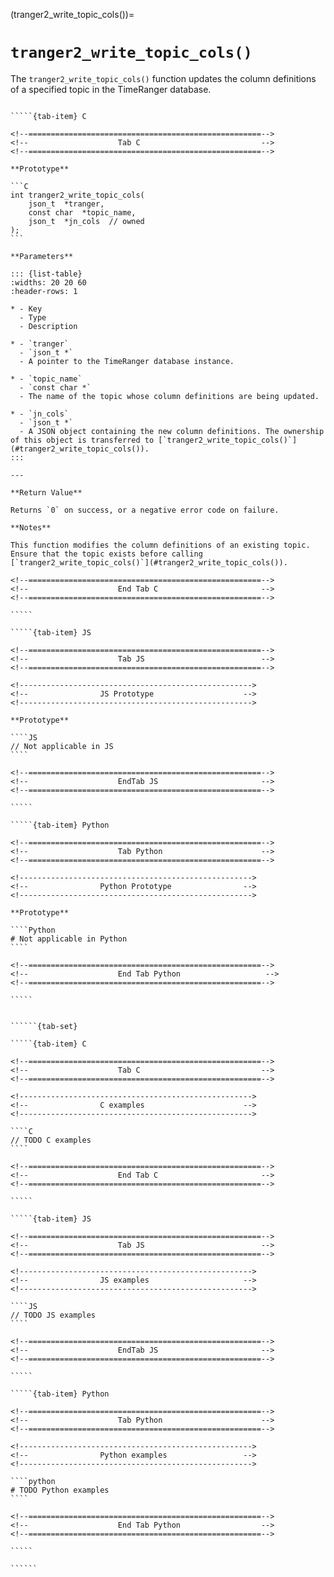 <!-- ============================================================== -->
(tranger2_write_topic_cols())=
# `tranger2_write_topic_cols()`
<!-- ============================================================== -->

The `tranger2_write_topic_cols()` function updates the column definitions of a specified topic in the TimeRanger database.

<!------------------------------------------------------------>
<!--                    Prototypes                          -->
<!------------------------------------------------------------>

``````{tab-set}

`````{tab-item} C

<!--====================================================-->
<!--                    Tab C                           -->
<!--====================================================-->

**Prototype**

```C
int tranger2_write_topic_cols(
    json_t  *tranger,
    const char  *topic_name,
    json_t  *jn_cols  // owned
);
```

**Parameters**

::: {list-table}
:widths: 20 20 60
:header-rows: 1

* - Key
  - Type
  - Description

* - `tranger`
  - `json_t *`
  - A pointer to the TimeRanger database instance.

* - `topic_name`
  - `const char *`
  - The name of the topic whose column definitions are being updated.

* - `jn_cols`
  - `json_t *`
  - A JSON object containing the new column definitions. The ownership of this object is transferred to [`tranger2_write_topic_cols()`](#tranger2_write_topic_cols()).
:::

---

**Return Value**

Returns `0` on success, or a negative error code on failure.

**Notes**

This function modifies the column definitions of an existing topic. Ensure that the topic exists before calling [`tranger2_write_topic_cols()`](#tranger2_write_topic_cols()).

<!--====================================================-->
<!--                    End Tab C                       -->
<!--====================================================-->

`````

`````{tab-item} JS

<!--====================================================-->
<!--                    Tab JS                          -->
<!--====================================================-->

<!---------------------------------------------------->
<!--                JS Prototype                    -->
<!---------------------------------------------------->

**Prototype**

````JS
// Not applicable in JS
````

<!--====================================================-->
<!--                    EndTab JS                       -->
<!--====================================================-->

`````

`````{tab-item} Python

<!--====================================================-->
<!--                    Tab Python                      -->
<!--====================================================-->

<!---------------------------------------------------->
<!--                Python Prototype                -->
<!---------------------------------------------------->

**Prototype**

````Python
# Not applicable in Python
````

<!--====================================================-->
<!--                    End Tab Python                   -->
<!--====================================================-->

`````

``````

<!------------------------------------------------------------>
<!--                    Examples                            -->
<!------------------------------------------------------------>

```````{dropdown} Examples

``````{tab-set}

`````{tab-item} C

<!--====================================================-->
<!--                    Tab C                           -->
<!--====================================================-->

<!---------------------------------------------------->
<!--                C examples                      -->
<!---------------------------------------------------->

````C
// TODO C examples
````

<!--====================================================-->
<!--                    End Tab C                       -->
<!--====================================================-->

`````

`````{tab-item} JS

<!--====================================================-->
<!--                    Tab JS                          -->
<!--====================================================-->

<!---------------------------------------------------->
<!--                JS examples                     -->
<!---------------------------------------------------->

````JS
// TODO JS examples
````

<!--====================================================-->
<!--                    EndTab JS                       -->
<!--====================================================-->

`````

`````{tab-item} Python

<!--====================================================-->
<!--                    Tab Python                      -->
<!--====================================================-->

<!---------------------------------------------------->
<!--                Python examples                 -->
<!---------------------------------------------------->

````python
# TODO Python examples
````

<!--====================================================-->
<!--                    End Tab Python                  -->
<!--====================================================-->

`````

``````

```````
